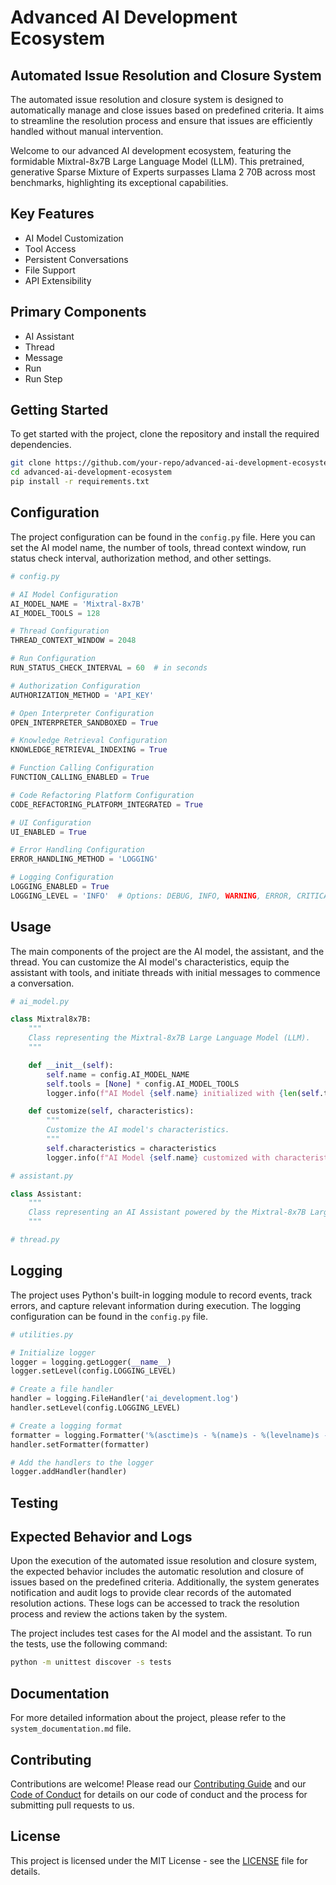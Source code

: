 # Advanced AI Development Ecosystem

## Automated Issue Resolution and Closure System

The automated issue resolution and closure system is designed to automatically manage and close issues based on predefined criteria. It aims to streamline the resolution process and ensure that issues are efficiently handled without manual intervention.

Welcome to our advanced AI development ecosystem, featuring the formidable Mixtral-8x7B Large Language Model (LLM). This pretrained, generative Sparse Mixture of Experts surpasses Llama 2 70B across most benchmarks, highlighting its exceptional capabilities.

## Key Features

- AI Model Customization
- Tool Access
- Persistent Conversations
- File Support
- API Extensibility

## Primary Components

- AI Assistant
- Thread
- Message
- Run
- Run Step

## Getting Started

To get started with the project, clone the repository and install the required dependencies.

```bash
git clone https://github.com/your-repo/advanced-ai-development-ecosystem.git
cd advanced-ai-development-ecosystem
pip install -r requirements.txt
```

## Configuration

The project configuration can be found in the `config.py` file. Here you can set the AI model name, the number of tools, thread context window, run status check interval, authorization method, and other settings.

```python
# config.py

# AI Model Configuration
AI_MODEL_NAME = 'Mixtral-8x7B'
AI_MODEL_TOOLS = 128

# Thread Configuration
THREAD_CONTEXT_WINDOW = 2048

# Run Configuration
RUN_STATUS_CHECK_INTERVAL = 60  # in seconds

# Authorization Configuration
AUTHORIZATION_METHOD = 'API_KEY'

# Open Interpreter Configuration
OPEN_INTERPRETER_SANDBOXED = True

# Knowledge Retrieval Configuration
KNOWLEDGE_RETRIEVAL_INDEXING = True

# Function Calling Configuration
FUNCTION_CALLING_ENABLED = True

# Code Refactoring Platform Configuration
CODE_REFACTORING_PLATFORM_INTEGRATED = True

# UI Configuration
UI_ENABLED = True

# Error Handling Configuration
ERROR_HANDLING_METHOD = 'LOGGING'

# Logging Configuration
LOGGING_ENABLED = True
LOGGING_LEVEL = 'INFO'  # Options: DEBUG, INFO, WARNING, ERROR, CRITICAL
```

## Usage

The main components of the project are the AI model, the assistant, and the thread. You can customize the AI model's characteristics, equip the assistant with tools, and initiate threads with initial messages to commence a conversation.

```python
# ai_model.py

class Mixtral8x7B:
    """
    Class representing the Mixtral-8x7B Large Language Model (LLM).
    """

    def __init__(self):
        self.name = config.AI_MODEL_NAME
        self.tools = [None] * config.AI_MODEL_TOOLS
        logger.info(f"AI Model {self.name} initialized with {len(self.tools)} tools.")

    def customize(self, characteristics):
        """
        Customize the AI model's characteristics.
        """
        self.characteristics = characteristics
        logger.info(f"AI Model {self.name} customized with characteristics: {characteristics}")
```

```python
# assistant.py

class Assistant:
    """
    Class representing an AI Assistant powered by the Mixtral-8x7B Large Language Model (LLM).
    """
```

```python
# thread.py
```

## Logging

The project uses Python's built-in logging module to record events, track errors, and capture relevant information during execution. The logging configuration can be found in the `config.py` file.

```python
# utilities.py

# Initialize logger
logger = logging.getLogger(__name__)
logger.setLevel(config.LOGGING_LEVEL)

# Create a file handler
handler = logging.FileHandler('ai_development.log')
handler.setLevel(config.LOGGING_LEVEL)

# Create a logging format
formatter = logging.Formatter('%(asctime)s - %(name)s - %(levelname)s - %(message)s')
handler.setFormatter(formatter)

# Add the handlers to the logger
logger.addHandler(handler)
```

## Testing

## Expected Behavior and Logs

Upon the execution of the automated issue resolution and closure system, the expected behavior includes the automatic resolution and closure of issues based on the predefined criteria. Additionally, the system generates notification and audit logs to provide clear records of the automated resolution actions. These logs can be accessed to track the resolution process and review the actions taken by the system.

The project includes test cases for the AI model and the assistant. To run the tests, use the following command:

```bash
python -m unittest discover -s tests
```

## Documentation

For more detailed information about the project, please refer to the `system_documentation.md` file.

## Contributing

Contributions are welcome! Please read our [Contributing Guide](CONTRIBUTING.md) and our [Code of Conduct](CODE_OF_CONDUCT.md) for details on our code of conduct and the process for submitting pull requests to us.

## License

This project is licensed under the MIT License - see the [LICENSE](LICENSE) file for details.
